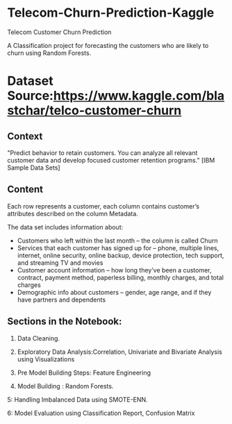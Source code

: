 # Telecom-Churn-Prediction-Kaggle

Telecom Customer Churn Prediction

A Classification project for forecasting the customers who are likely to churn using Random Forests.  


# Dataset Source:https://www.kaggle.com/blastchar/telco-customer-churn

## Context
"Predict behavior to retain customers. You can analyze all relevant customer data and develop focused customer retention programs." [IBM Sample Data Sets]

## Content
Each row represents a customer, each column contains customer’s attributes described on the column Metadata.

The data set includes information about:

-   Customers who left within the last month – the column is called Churn
-   Services that each customer has signed up for – phone, multiple lines, internet, online security, online backup, device protection, tech support, and streaming TV and movies
-   Customer account information – how long they’ve been a customer, contract, payment method, paperless billing, monthly charges, and total charges
-   Demographic info about customers – gender, age range, and if they have partners and dependents

## Sections in the Notebook:

1. Data Cleaning.

2. Exploratory Data Analysis:Correlation, Univariate and Bivariate Analysis using Visualizations

3. Pre Model Building Steps: Feature Engineering

4. Model Building : Random Forests.
 
5: Handling Imbalanced Data using SMOTE-ENN.

6: Model Evaluation using Classification Report, Confusion Matrix

